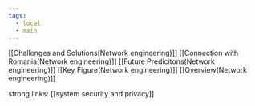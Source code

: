 ```yaml
---
tags:
  - local
  - main
---
```

[[Challenges and Solutions(Network engineering)]]
[[Connection with Romania(Network engineering)]]
[[Future Predicitons(Network engineering)]]
[[Key Figure(Network engineering)]]
[[Overview(Network engineering)]]

strong links:
[[system security and privacy]]
